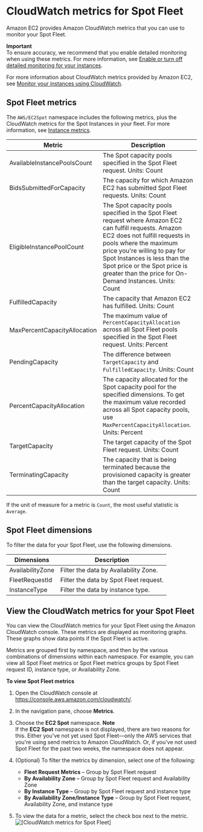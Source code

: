 # CloudWatch metrics for Spot Fleet<a name="spot-fleet-cloudwatch-metrics"></a>

Amazon EC2 provides Amazon CloudWatch metrics that you can use to monitor your Spot Fleet\.

**Important**  
To ensure accuracy, we recommend that you enable detailed monitoring when using these metrics\. For more information, see [Enable or turn off detailed monitoring for your instances](using-cloudwatch-new.md)\.

For more information about CloudWatch metrics provided by Amazon EC2, see [Monitor your instances using CloudWatch](using-cloudwatch.md)\.

## Spot Fleet metrics<a name="spot-fleet-metrics"></a>

The `AWS/EC2Spot` namespace includes the following metrics, plus the CloudWatch metrics for the Spot Instances in your fleet\. For more information, see [Instance metrics](viewing_metrics_with_cloudwatch.md#ec2-cloudwatch-metrics)\.


| Metric | Description | 
| --- | --- | 
| AvailableInstancePoolsCount |  The Spot capacity pools specified in the Spot Fleet request\. Units: Count  | 
| BidsSubmittedForCapacity |  The capacity for which Amazon EC2 has submitted Spot Fleet requests\. Units: Count  | 
| EligibleInstancePoolCount |  The Spot capacity pools specified in the Spot Fleet request where Amazon EC2 can fulfill requests\. Amazon EC2 does not fulfill requests in pools where the maximum price you're willing to pay for Spot Instances is less than the Spot price or the Spot price is greater than the price for On\-Demand Instances\. Units: Count  | 
| FulfilledCapacity |  The capacity that Amazon EC2 has fulfilled\. Units: Count  | 
| MaxPercentCapacityAllocation |  The maximum value of `PercentCapacityAllocation` across all Spot Fleet pools specified in the Spot Fleet request\. Units: Percent  | 
| PendingCapacity |  The difference between `TargetCapacity` and `FulfilledCapacity`\. Units: Count  | 
| PercentCapacityAllocation |  The capacity allocated for the Spot capacity pool for the specified dimensions\. To get the maximum value recorded across all Spot capacity pools, use `MaxPercentCapacityAllocation`\. Units: Percent  | 
| TargetCapacity |  The target capacity of the Spot Fleet request\. Units: Count  | 
| TerminatingCapacity |  The capacity that is being terminated because the provisioned capacity is greater than the target capacity\. Units: Count  | 

If the unit of measure for a metric is `Count`, the most useful statistic is `Average`\.

## Spot Fleet dimensions<a name="spot-fleet-dimensions"></a>

To filter the data for your Spot Fleet, use the following dimensions\.


| Dimensions | Description | 
| --- | --- | 
| AvailabilityZone |  Filter the data by Availability Zone\.  | 
| FleetRequestId |  Filter the data by Spot Fleet request\.  | 
| InstanceType |  Filter the data by instance type\.  | 

## View the CloudWatch metrics for your Spot Fleet<a name="view-spot-metrics"></a>

You can view the CloudWatch metrics for your Spot Fleet using the Amazon CloudWatch console\. These metrics are displayed as monitoring graphs\. These graphs show data points if the Spot Fleet is active\.

Metrics are grouped first by namespace, and then by the various combinations of dimensions within each namespace\. For example, you can view all Spot Fleet metrics or Spot Fleet metrics groups by Spot Fleet request ID, instance type, or Availability Zone\.

**To view Spot Fleet metrics**

1. Open the CloudWatch console at [https://console\.aws\.amazon\.com/cloudwatch/](https://console.aws.amazon.com/cloudwatch/)\.

1. In the navigation pane, choose **Metrics**\.

1. Choose the **EC2 Spot** namespace\.
**Note**  
If the **EC2 Spot** namespace is not displayed, there are two reasons for this\. Either you've not yet used Spot Fleet—only the AWS services that you're using send metrics to Amazon CloudWatch\. Or, if you’ve not used Spot Fleet for the past two weeks, the namespace does not appear\.

1. \(Optional\) To filter the metrics by dimension, select one of the following:
   + **Fleet Request Metrics** – Group by Spot Fleet request
   + **By Availability Zone** – Group by Spot Fleet request and Availability Zone
   + **By Instance Type** – Group by Spot Fleet request and instance type
   + **By Availability Zone/Instance Type** – Group by Spot Fleet request, Availability Zone, and instance type

1. To view the data for a metric, select the check box next to the metric\.  
![\[CloudWatch metrics for Spot Fleet\]](http://docs.aws.amazon.com/AWSEC2/latest/UserGuide/images/metric_spot_fleet.png)